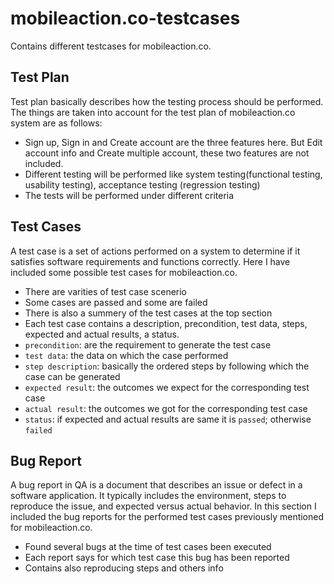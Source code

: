 # mobileaction.co-testcases

Contains different testcases for mobileaction.co.

## Test Plan

Test plan basically describes how the testing process should be performed. The things are taken into account for the test plan of mobileaction.co system are as follows: 

- Sign up, Sign in and Create account are the three features here. But Edit account info and Create multiple account, these two features are not included.
- Different testing will be performed like system testing(functional testing, usability testing), acceptance testing (regression testing)
- The tests will be performed under different criteria 

## Test Cases

A test case is a set of actions performed on a system to determine if it satisfies software requirements and functions correctly. Here I have included some possible test cases for mobileaction.co.

- There are varities of test case scenerio
- Some cases are passed and some are failed
- There is also a summery of the test cases at the top section
- Each test case contains a description, precondition, test data, steps, expected and actual results, a status.
- `precondition`: are the requirement to generate the test case
- `test data`: the data on which the case performed
- `step description`: basically the ordered steps by following which the case can be generated
- `expected result`: the outcomes we expect for the corresponding test case
- `actual result`: the outcomes we got for the corresponding test case
- `status`: if expected and actual results are same it is `passed`; otherwise `failed`


## Bug Report

A bug report in QA is a document that describes an issue or defect in a software application. It typically includes the environment, steps to reproduce the issue, and expected versus actual behavior. In this section I included the bug reports for the performed test cases previously mentioned for mobileaction.co.

- Found several bugs at the time of test cases been executed
- Each report says for which test case this bug has been reported
- Contains also reproducing steps and others info